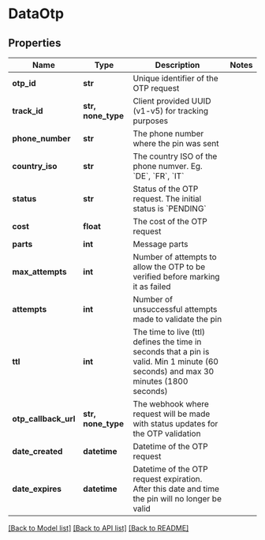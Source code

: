 # DataOtp


## Properties
Name | Type | Description | Notes
------------ | ------------- | ------------- | -------------
**otp_id** | **str** | Unique identifier of the OTP request | 
**track_id** | **str, none_type** | Client provided UUID (v1-v5) for tracking purposes | 
**phone_number** | **str** | The phone number where the pin was sent     | 
**country_iso** | **str** | The country ISO of the phone numver. Eg. &#x60;DE&#x60;, &#x60;FR&#x60;, &#x60;IT&#x60; | 
**status** | **str** | Status of the OTP request. The initial status is &#x60;PENDING&#x60; | 
**cost** | **float** | The cost of the OTP request | 
**parts** | **int** | Message parts | 
**max_attempts** | **int** | Number of attempts to allow the OTP to be verified before marking it as failed | 
**attempts** | **int** | Number of unsuccessful attempts made to validate the pin | 
**ttl** | **int** | The time to live (ttl) defines the time in seconds that a pin is valid. Min 1 minute (60 seconds) and max 30 minutes (1800 seconds) | 
**otp_callback_url** | **str, none_type** | The webhook where request will be made with status updates for the OTP validation | 
**date_created** | **datetime** | Datetime of the OTP request | 
**date_expires** | **datetime** | Datetime of the OTP request expiration. After this date and time the pin will no longer be valid | 


[[Back to Model list]](../../README.md#models) [[Back to API list]](../../README.md#available-methods) [[Back to README]](../../README.md)



